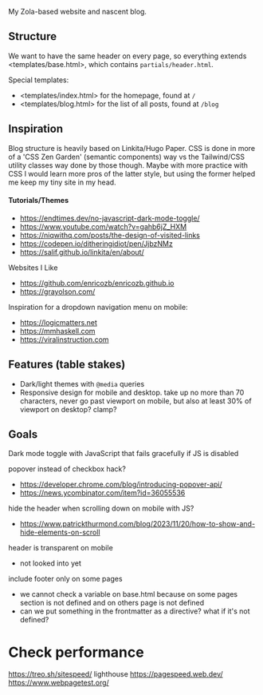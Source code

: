 My Zola-based website and nascent blog.

## Structure

We want to have the same header on every page, so everything extends <templates/base.html>, which contains `partials/header.html`.

Special templates:
- <templates/index.html> for the homepage, found at `/`
- <templates/blog.html> for the list of all posts, found at `/blog`

## Inspiration

Blog structure is heavily based on Linkita/Hugo Paper. CSS is done in more of a 'CSS Zen Garden' (semantic components) way vs the Tailwind/CSS utility classes way done by those though. Maybe with more practice with CSS I would learn more pros of the latter style, but using the former helped me keep my tiny site in my head.

#### Tutorials/Themes

- <https://endtimes.dev/no-javascript-dark-mode-toggle/>
- <https://www.youtube.com/watch?v=gahb6jZ_HXM>
- <https://niqwithq.com/posts/the-design-of-visited-links>
- <https://codepen.io/ditheringidiot/pen/JjbzNMz>
- <https://salif.github.io/linkita/en/about/>

Websites I Like
- <https://github.com/enricozb/enricozb.github.io>
- <https://grayolson.com/>

Inspiration for a dropdown navigation menu on mobile:
- <https://logicmatters.net>
- <https://mmhaskell.com>
- <https://viralinstruction.com>

## Features (table stakes)

- Dark/light themes with `@media` queries
- Responsive design for mobile and desktop. take up no more than 70 characters, never go past viewport on mobile, but also at least 30% of viewport on desktop? clamp?

## Goals

Dark mode toggle with JavaScript that fails gracefully if JS is disabled

popover instead of checkbox hack?
- <https://developer.chrome.com/blog/introducing-popover-api/>
- <https://news.ycombinator.com/item?id=36055536>

hide the header when scrolling down on mobile with JS?
- <https://www.patrickthurmond.com/blog/2023/11/20/how-to-show-and-hide-elements-on-scroll>

header is transparent on mobile
- not looked into yet

include footer only on some pages
- we cannot check a variable on base.html because on some pages section is not defined and on others page is not defined
- can we put something in the frontmatter as a directive? what if it's not defined?

# Check performance

https://treo.sh/sitespeed/
lighthouse
https://pagespeed.web.dev/
https://www.webpagetest.org/
